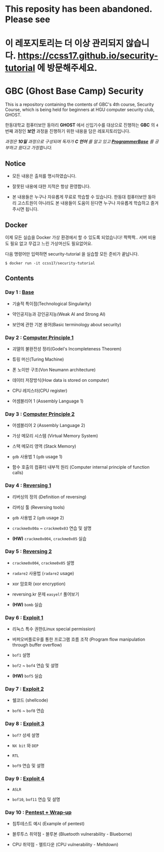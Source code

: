 # This reposity has been abandoned. Please see 

# 이 레포지토리는 더 이상 관리되지 않습니다. https://ccss17.github.io/security-tutorial 에 방문해주세요.

# GBC (Ghost Base Camp) Security 

This is a repository containing the contents of GBC's 4th course, Security Course, which is being held for beginners at HGU computer security club, GHOST.

한동대학교 컴퓨터보안 동아리 **GHOST** 에서 신입기수를 대상으로 진행하는 **GBC** 의 `4` 번째 과정인 **보안** 과정을 진행하기 위한 내용을 담은 레포지토리입니다. 

*과정은 **10일** 과정으로 구성되며 독자가 **C 언어** 를 알고 있고 **[ProgrammerBase](https://github.com/ccss17/ProgrammerBase)** 를 공부하고 왔다고 가정합니다.*

## Notice 

- 모든 내용은 출처를 명시하였습니다. 

- 잘못된 내용에 대한 지적은 항상 환영합니다. 

- 본 내용들은 누구나 자유롭게 무료로 학습할 수 있습니다. 한동대 컴퓨터보안 동아리 고스트원이 아니라도 본 내용들이 도움이 된다면 누구나 자유롭게 학습하고 즐겨주시면 됩니다. 

## Docker

이제 모든 실습을 Docker 가상 환경에서 할 수 있도록 되었습니다! 짝짝짝.. 서버 비용도 필요 없고 무겁고 느린 가상머신도 필요없어요. 

다음 명령어만 입력하면 security-tutorial 을 실습할 모든 준비가 끝납니다.

```shell
$ docker run -it ccss17/security-tutorial
```

## Contents

### Day 1 : [Base](01-Base/readme.md)

- 기술적 특이점(Technological Singularity)

- 약인공지능과 강인공지능(Weak AI and Strong AI)

- 보안에 관한 기본 용어(Basic terminology about security)

### Day 2 : [Computer Principle 1](02-Computer1/readme.md)

- 괴델의 불완전성 정리(Godel's Incompleteness Theorem)

- 튜링 머신(Turing Machine)

- 폰 노이만 구조(Von Neumann architecture)

- 데이터 저장방식(How data is stored on computer)

- CPU 레지스터(CPU register)

- 어셈블리어 1 (Assembly Language 1)

### Day 3 : [Computer Principle 2](03-Computer2/readme.md)

- 어셈블리어 2 (Assembly Language 2)

- 가상 메모리 시스템 (Virtual Memory System)

- 스택 메모리 영역 (Stack Memory)

- `gdb` 사용법 1 (`gdb` usage 1)

- 함수 호출의 컴퓨터 내부적 원리 (Computer internal principle of function calls)

### Day 4 : [Reversing 1](04-Reversing1/readme.md)

- 리버싱의 정의 (Definition of reversing)

- 리버싱 툴 (Reversing tools)

- `gdb` 사용법 2 (`gdb` usage 2)

- `crackme0x00a` ~ `crackme0x03` 연습 및 설명 

- **(HW)** `crackme0x004`, `crackme0x05` 실습 

### Day 5 : [Reversing 2](05-Reversing2/readme.md)

- `crackme0x004`, `crackme0x05` 설명 

- `radare2` 사용법 (`radare2` usage)

- xor 암호화 (xor encryption)

- reversing.kr 문제 `easyelf` 풀어보기 

- **(HW)** `bomb` 실습 

### Day 6 : [Exploit 1](06-Exploit1/readme.md)

- 리눅스 특수 권한(Linux special permission)

- 버퍼오버플로우를 통한 프로그램 흐름 조작 (Program flow manipulation through buffer overflow)

- `bof1` 설명 

- `bof2` ~ `bof4` 연습 및 설명 

- **(HW)** `bof5` 실습 

### Day 7 : [Exploit 2](07-Exploit2/readme.md)

- 쉘코드 (shellcode)

- `bof6` ~ `bof8` 연습 

### Day 8 : [Exploit 3](08-Exploit3/readme.md)

- `bof7` 상세 설명 

- `NX bit` 와 `DEP`

- `RTL`

- `bof9` 연습 및 설명 

### Day 9 : [Exploit 4](09-Exploit4/readme.md)

- `ASLR`

- `bof10`, `bof11` 연습 및 설명 

### Day 10 : [Pentest + Wrap-up](10-Pentesting/readme.md)

- 침투테스트 예시 (Example of pentest)

- 블루투스 취약점 - 블루본 (Bluetooth vulnerability - Blueborne)

- CPU 취약점 - 멜트다운 (CPU vulnerability - Meltdown)
